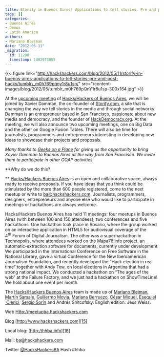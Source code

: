 ```yaml
---
title: Storify in Buenos Aires! Applications to tell stories. Pre and post hacks.
tags: []
categories:
- Buenos Aires
- Demos
- Latin America
authors:
- Mariano Blejman
date: "2012-05-11"
_migration:
  id: 11200
  timestamp: 1482973855
---
```


{{< figure link="http://hackshackers.com/blog/2012/05/11/storify-in-buenos-aires-applications-to-tell-stories-pre-and-post-hacks/tumblr\_m0h769pqny1r8u1sp/" src="/content-images/blog/2012/05/tumblr\_m0h769pQnY1r8u1sp-300x164.jpg" >}}

At the [upcoming meeting][1] of [Hacks/Hackers of Buenos Aires][2], we will be joined by Xavier Damman, the co-founder of [Storify.com][3], a site that is changing the way we tell stories in the media and through social networks. Damman is an entrepreneur based in San Francisco, passionate about new media and democracy, and the founder of [HackDemocracy.org][4]. At the meeting, we will also announce two upcoming meetings, one on Big Data and the other on Google Fusion Tables. There will also be time for journalists, programmers and entrepreneurs interesting in developing new ideas to showcase their projects and proposals.

_Many thanks to [Geeks on a Plane][5] for giving us the opportunity to bring Xavier Damman to Buenos Aires all the way from San Francisco. We invite them to participate in other GOAP activities._

**Why do we do this?

** [Hacks/Hackers Buenos Aires][6] is an open and collaborative space, always ready to receive proposals. If you have ideas that you think could be stimulated by the more than 600 people registered, come to the next meetup or write to ba@hackshackers.com. Journalists, programmers, designers, entrepreneurs and anyone else who would like to participate in meetings or hackathons are always welcome.

Hacks/Hackers Buenos Aires has held 11 meetings: four meetups in Buenos Aires (with between 100 and 150 attendees), two conferences and five hackathons. One hackathon took place in Rosario, where the group worked on an interactive application in HTML5 for audiovisual coverage of the 4<sup>th</sup> Forum of Digital Journalism. The other was a superhackathon in Technopolis, where attendees worked on the Mapa76.info project, an automatic-extraction software for documents, currently under development. We participated in the International Conference on Free Software in the National Library, gave a virtual Conference for the New Iberoamerican Journalism Foundation, and recently developed the “Hack election in real time” together with Andy Tow, on local elections in Argentina that had a strong national impact. We conducted a hackathon on “The ages of the web” at the Failure Factory, and we just had a hackathon on ShowTimeLine! We hold about one event per month.

The [Hacks/Hackers Buenos Aires][6] team is made up of [Mariano Blejman][7], [Martín Sarsale][8], [Guillermo Movia][9], [Mariana Berruezo][10], [César Miquel][11], [Esequiel  Clerici][12], [Sergio Sorín][13] and Andrés Snitcofsky. English edition: Jess Weiss.

Web [Http://meetupba.hackshackers.com][14]

Blog [http://www.hackshackers.com][15]

Local blog: [http://hhba.info][16]

Mail: <ba@hackshackers.com>

Twitter [@HacksHackersBA][17] Hash #hhba

 [1]: http://www.meetup.com/HacksHackersBA/events/64254852/
 [2]: http://meetupba.hackshackers.com "HacksHackers Buenos Aires"
 [3]: http://www.storify.com
 [4]: http://www.HackDemocracy.org
 [5]: http://www.geeksonaplane.com/
 [6]: http://meetupba.hackshackers.com
 [7]: http://www.twitter.com/blejman
 [8]: http://www.twitter.com/runixo
 [9]: http://www.twitter.com/deimidis
 [10]: http://www.twitter.com/myberru
 [11]: http://www.twitter.com/cesarmiquel
 [12]: http://www.twitter.com/eclerici
 [13]: http://www.twitter.com/pollatos
 [14]: http://meetupba.hackshackers.com/
 [15]: http://www.hackshackers.com/
 [16]: http://hhba.info/
 [17]: http://www.twitter.com/HacksHackersBA